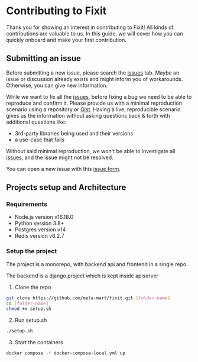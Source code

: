 # Contributing to Fixit

Thank you for showing an interest in contributing to Fixit! All kinds of contributions are valuable to us. In this guide, we will cover how you can quickly onboard and make your first contribution.

## Submitting an issue

Before submitting a new issue, please search the [issues](https://github.com/meta-mart/fixit/issues) tab. Maybe an issue or discussion already exists and might inform you of workarounds. Otherwise, you can give new information.

While we want to fix all the [issues](https://github.com/meta-mart/fixit/issues), before fixing a bug we need to be able to reproduce and confirm it. Please provide us with a minimal reproduction scenario using a repository or [Gist](https://gist.github.com/). Having a live, reproducible scenario gives us the information without asking questions back & forth with additional questions like:

- 3rd-party libraries being used and their versions
- a use-case that fails

Without said minimal reproduction, we won't be able to investigate all [issues](https://github.com/meta-mart/fixit/issues), and the issue might not be resolved.

You can open a new issue with this [issue form](https://github.com/meta-mart/fixit/issues/new).

## Projects setup and Architecture

### Requirements

- Node.js version v16.18.0
- Python version 3.8+
- Postgres version v14
- Redis version v6.2.7

### Setup the project

The project is a monorepo, with backend api and frontend in a single repo.

The backend is a django project which is kept inside apiserver

1. Clone the repo

```bash
git clone https://github.com/meta-mart/fixit.git [folder-name]
cd [folder-name]
chmod +x setup.sh
```

2. Run setup.sh

```bash
./setup.sh
```

3. Start the containers

```bash
docker compose -f docker-compose-local.yml up
```